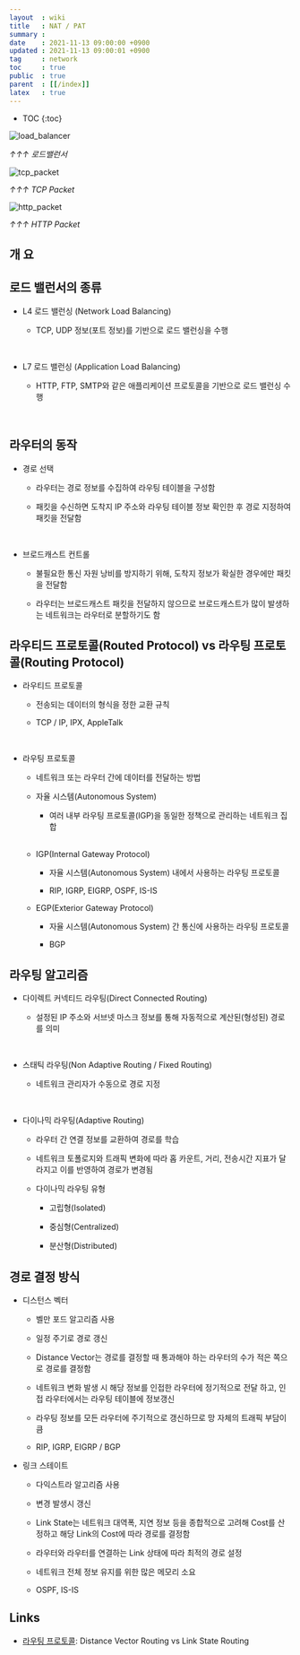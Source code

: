 ```yaml
---
layout  : wiki
title   : NAT / PAT
summary : 
date    : 2021-11-13 09:00:00 +0900
updated : 2021-11-13 09:00:01 +0900
tag     : network
toc     : true
public  : true
parent  : [[/index]]
latex   : true
---
```

* TOC
{:toc}

![load_balancer](https://user-images.githubusercontent.com/24386223/140600346-5153db55-4fd2-49ef-9437-d26daacfa14e.png)

_↑↑↑ 로드밸런서_

![tcp_packet](https://user-images.githubusercontent.com/24386223/140610111-62a1000e-3b9f-4d50-9be4-16720d324b5b.png)

_↑↑↑ TCP Packet_

![http_packet](https://user-images.githubusercontent.com/24386223/140610130-b48f5048-d81e-4969-915a-13a1f2d1e72d.png)

_↑↑↑ HTTP Packet_

## 개 요

## 로드 밸런서의 종류

* L4 로드 밸런싱 (Network Load Balancing)

    * TCP, UDP 정보(포트 정보)를 기반으로 로드 밸런싱을 수행

<br/>

* L7 로드 밸런싱 (Application Load Balancing)

    * HTTP, FTP, SMTP와 같은 애플리케이션 프로토콜을 기반으로 로드 밸런싱 수행

<br/>

## 라우터의 동작


* 경로 선택

    * 라우터는 경로 정보를 수집하여 라우팅 테이블을 구성함

    * 패킷을 수신하면 도착지 IP 주소와 라우팅 테이블 정보 확인한 후 경로 지정하여 패킷을 전달함

<br/>

* 브로드캐스트 컨트롤

    * 불필요한 통신 자원 낭비를 방지하기 위해, 도착지 정보가 확실한 경우에만 패킷을 전달함

    * 라우터는 브로드캐스트 패킷을 전달하지 않으므로 브로드캐스트가 많이 발생하는 네트워크는 라우터로 분할하기도 함


## 라우티드 프로토콜(Routed Protocol) vs 라우팅 프로토콜(Routing Protocol)

* 라우티드 프로토콜

    * 전송되는 데이터의 형식을 정한 교환 규칙

    * TCP / IP, IPX, AppleTalk 

<br/>

* 라우팅 프로토콜

    * 네트워크 또는 라우터 간에 데이터를 전달하는 방법

    * 자율 시스템(Autonomous System)

        * 여러 내부 라우팅 프로토콜(IGP)을 동일한 정책으로 관리하는 네트워크 집합

    <br/>

    * IGP(Internal Gateway Protocol)

        * 자율 시스템(Autonomous System) 내에서 사용하는 라우팅 프로토콜

        * RIP, IGRP, EIGRP, OSPF, IS-IS

    * EGP(Exterior Gateway Protocol)

        * 자율 시스템(Autonomous System) 간 통신에 사용하는 라우팅 프로토콜
        
        * BGP

## 라우팅 알고리즘

* 다이렉트 커넥티드 라우팅(Direct Connected Routing)

    * 설정된 IP 주소와 서브넷 마스크 정보를 통해 자동적으로 계산된(형성된) 경로를 의미

<br/>

* 스태틱 라우팅(Non Adaptive Routing / Fixed Routing)

    * 네트워크 관리자가 수동으로 경로 지정

<br/>

* 다이나믹 라우팅(Adaptive Routing)

    * 라우터 간 연결 정보를 교환하여 경로를 학습

    * 네트워크 토폴로지와 트래픽 변화에 따라 홉 카운트, 거리, 전송시간 지표가 달라지고 이를 반영하여 경로가 변경됨

    * 다이나믹 라우팅 유형

        * 고립형(Isolated)
        
        * 중심형(Centralized) 

        * 분산형(Distributed)

## 경로 결정 방식

* 디스턴스 벡터

    * 벨만 포드 알고리즘 사용

    * 일정 주기로 경로 갱신

    * Distance Vector는 경로를 결정할 때 통과해야 하는 라우터의 수가 적은 쪽으로 경로를 결정함

    * 네트워크 변화 발생 시 해당 정보를 인접한 라우터에 정기적으로 전달 하고, 인접 라우터에서는 라우팅 테이블에 정보갱신

    * 라우팅 정보를 모든 라우터에 주기적으로 갱신하므로 망 자체의 트래픽 부담이 큼

    * RIP, IGRP, EIGRP / BGP

* 링크 스테이트

    * 다익스트라 알고리즘 사용

    * 변경 발생시 갱신

    * Link State는 네트워크 대역폭, 지연 정보 등을 종합적으로 고려해 Cost를 산정하고 해당 Link의 Cost에 따라 경로를 결정함

    * 라우터와 라우터를 연결하는 Link 상태에 따라 최적의 경로 설정

    * 네트워크 전체 정보 유지를 위한 많은 메모리 소요

    * OSPF, IS-IS

## Links

* [라우팅 프로토콜](https://m.blog.naver.com/PostView.naver?isHttpsRedirect=true&blogId=nackji80&logNo=221431942767): Distance Vector Routing vs Link State Routing
